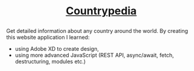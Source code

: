 # <p align="center"> <ins>[Countrypedia](https://zmudzkikamil.github.io/CountryPedia/)</ins></p>
Get detailed information about any country around the world.
By creating this website application I learned:
- using Adobe XD to create design,
- using more advanced JavaScript (REST API, async/await, fetch, destructuring, modules etc.) 
